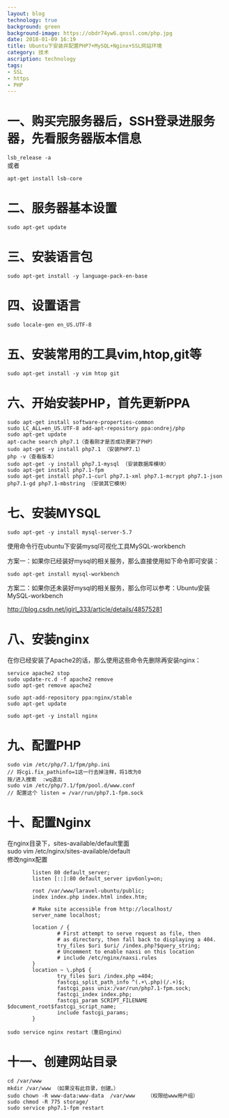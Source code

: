 ```yaml
---
layout: blog
technology: true
background: green
background-image: https://obdr74yw6.qnssl.com/php.jpg
date: 2018-01-09 16:19
title: Ubuntu下安装并配置PHP7+MySQL+Nginx+SSL网站环境
category: 技术
ascription: technology
tags:
- SSL
- https
- PHP
---
```


# 一、购买完服务器后，SSH登录进服务器，先看服务器版本信息  
`lsb_release -a`  
或者  

`apt-get install lsb-core`  

# 二、服务器基本设置  
`sudo apt-get update`

# 三、安装语言包
`sudo apt-get install -y language-pack-en-base`

# 四、设置语言
`sudo locale-gen en_US.UTF-8`

# 五、安装常用的工具vim,htop,git等
`sudo apt-get install -y vim htop git`

# 六、开始安装PHP，首先更新PPA
```
sudo apt-get install software-properties-common
sudo LC_ALL=en_US.UTF-8 add-apt-repository ppa:ondrej/php
sudo apt-get update
apt-cache search php7.1（查看刚才是否成功更新了PHP）
sudo apt-get -y install php7.1 （安装PHP7.1）
php -v（查看版本）
sudo apt-get -y install php7.1-mysql （安装数据库模块）
sudo apt-get install php7.1-fpm
sudo apt-get install php7.1-curl php7.1-xml php7.1-mcrypt php7.1-json php7.1-gd php7.1-mbstring （安装其它模块）
```

# 七、安装MYSQL
`sudo apt-get -y install mysql-server-5.7`  

使用命令行在ubuntu下安装mysql可视化工具MySQL-workbench  

方案一：如果你已经装好mysql的相关服务，那么直接使用如下命令即可安装：  

`sudo apt-get install mysql-workbench`  

方案二：如果你还未装好mysql的相关服务，那么你可以参考：Ubuntu安装MySQL-workbench  

http://blog.csdn.net/jgirl_333/article/details/48575281  

# 八、安装nginx

在你已经安装了Apache2的话，那么使用这些命令先删除再安装nginx：  
```
service apache2 stop
sudo update-rc.d -f apache2 remove
sudo apt-get remove apache2

sudo apt-add-repository ppa:nginx/stable
sudo apt-get update

sudo apt-get -y install nginx
```

# 九、配置PHP
```
sudo vim /etc/php/7.1/fpm/php.ini
// 将cgi.fix_pathinfo=1这一行去掉注释，将1改为0
按/进入搜索  :wq退出
sudo vim /etc/php/7.1/fpm/pool.d/www.conf
// 配置这个 listen = /var/run/php7.1-fpm.sock
```

# 十、配置Nginx
在nginx目录下，sites-available/default里面  
sudo vim /etc/nginx/sites-available/default  
修改nginx配置  
```
        listen 80 default_server;
        listen [::]:80 default_server ipv6only=on;

        root /var/www/laravel-ubuntu/public;
        index index.php index.html index.htm;

        # Make site accessible from http://localhost/
        server_name localhost;

        location / {
                # First attempt to serve request as file, then
                # as directory, then fall back to displaying a 404.
                try_files $uri $uri/ /index.php?$query_string;
                # Uncomment to enable naxsi on this location
                # include /etc/nginx/naxsi.rules
        }
        location ~ \.php$ {
                try_files $uri /index.php =404;
                fastcgi_split_path_info ^(.+\.php)(/.+)$;
                fastcgi_pass unix:/var/run/php7.1-fpm.sock;
                fastcgi_index index.php;
                fastcgi_param SCRIPT_FILENAME $document_root$fastcgi_script_name;
                include fastcgi_params;
        }
```
`sudo service nginx restart（重启nginx）`

# 十一、创建网站目录
```
cd /var/www
mkdir /var/www （如果没有此目录，创建。）
sudo chown -R www-data:www-data  /var/www    （权限给www用户组）
sudo chmod -R 775 storage/
sudo service php7.1-fpm restart
```